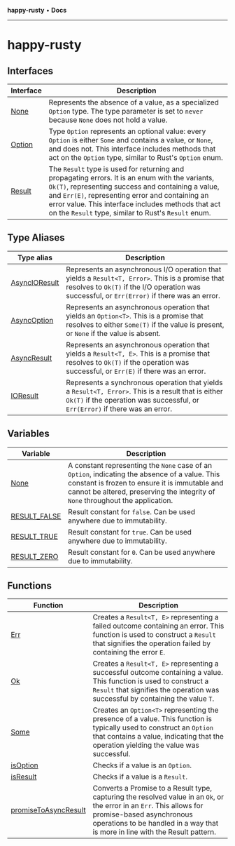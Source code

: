 **happy-rusty** • **Docs**

***

# happy-rusty

## Interfaces

| Interface | Description |
| ------ | ------ |
| [None](interfaces/None.md) | Represents the absence of a value, as a specialized `Option` type. The type parameter is set to `never` because `None` does not hold a value. |
| [Option](interfaces/Option.md) | Type `Option` represents an optional value: every `Option` is either `Some` and contains a value, or `None`, and does not. This interface includes methods that act on the `Option` type, similar to Rust's `Option` enum. |
| [Result](interfaces/Result.md) | The `Result` type is used for returning and propagating errors. It is an enum with the variants, `Ok(T)`, representing success and containing a value, and `Err(E)`, representing error and containing an error value. This interface includes methods that act on the `Result` type, similar to Rust's `Result` enum. |

## Type Aliases

| Type alias | Description |
| ------ | ------ |
| [AsyncIOResult](type-aliases/AsyncIOResult.md) | Represents an asynchronous I/O operation that yields a `Result<T, Error>`. This is a promise that resolves to `Ok(T)` if the I/O operation was successful, or `Err(Error)` if there was an error. |
| [AsyncOption](type-aliases/AsyncOption.md) | Represents an asynchronous operation that yields an `Option<T>`. This is a promise that resolves to either `Some(T)` if the value is present, or `None` if the value is absent. |
| [AsyncResult](type-aliases/AsyncResult.md) | Represents an asynchronous operation that yields a `Result<T, E>`. This is a promise that resolves to `Ok(T)` if the operation was successful, or `Err(E)` if there was an error. |
| [IOResult](type-aliases/IOResult.md) | Represents a synchronous operation that yields a `Result<T, Error>`. This is a result that is either `Ok(T)` if the operation was successful, or `Err(Error)` if there was an error. |

## Variables

| Variable | Description |
| ------ | ------ |
| [None](variables/None.md) | A constant representing the `None` case of an `Option`, indicating the absence of a value. This constant is frozen to ensure it is immutable and cannot be altered, preserving the integrity of `None` throughout the application. |
| [RESULT\_FALSE](variables/RESULT_FALSE.md) | Result constant for `false`. Can be used anywhere due to immutability. |
| [RESULT\_TRUE](variables/RESULT_TRUE.md) | Result constant for `true`. Can be used anywhere due to immutability. |
| [RESULT\_ZERO](variables/RESULT_ZERO.md) | Result constant for `0`. Can be used anywhere due to immutability. |

## Functions

| Function | Description |
| ------ | ------ |
| [Err](functions/Err.md) | Creates a `Result<T, E>` representing a failed outcome containing an error. This function is used to construct a `Result` that signifies the operation failed by containing the error `E`. |
| [Ok](functions/Ok.md) | Creates a `Result<T, E>` representing a successful outcome containing a value. This function is used to construct a `Result` that signifies the operation was successful by containing the value `T`. |
| [Some](functions/Some.md) | Creates an `Option<T>` representing the presence of a value. This function is typically used to construct an `Option` that contains a value, indicating that the operation yielding the value was successful. |
| [isOption](functions/isOption.md) | Checks if a value is an `Option`. |
| [isResult](functions/isResult.md) | Checks if a value is a `Result`. |
| [promiseToAsyncResult](functions/promiseToAsyncResult.md) | Converts a Promise to a Result type, capturing the resolved value in an `Ok`, or the error in an `Err`. This allows for promise-based asynchronous operations to be handled in a way that is more in line with the Result pattern. |
